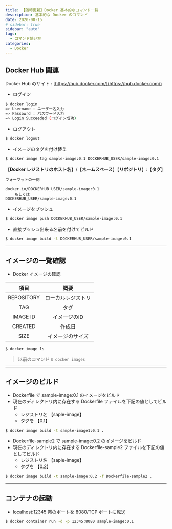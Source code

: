 ```yaml
---
title: 【随時更新】Docker 基本的なコマンド一覧
description: 基本的な Docker のコマンド
date: 2020-08-15
# sidebar: true
sidebar: "auto"
tags:
  - コマンド使い方
categories:
  - Docker
---
```


## Docker Hub 関連

Docker Hub のサイト : [https://hub.docker.com/](https://hub.docker.com/)

- ログイン

```sh
$ docker login
=> Username : ユーザー名入力
=> Passowrd : パスワード入力
=> Login Succeeded (ログイン成功)
```

- ログアウト

```sh
$ docker logout
```

- イメージのタグを付け替え

```sh
$ docker image tag sample-image:0.1 DOCKERHUB_USER/sample-image:0.1
```

【**Docker レジストリのホスト名**】/【**ネームスペース**】【**リポジトリ**】:【**タグ**】

```
フォーマットの一例

docker.io/DOCKERHUB_USER/sample-image:0.1
    もしくは
DOCKERHUB_USER/sample-image:0.1
```

- イメージをプッシュ

```sh
$ docker image push DOCKERHUB_USER/sample-image:0.1
```

- 直接プッシュ出来る名前を付けてビルド

```sh
$ docker image build -t DOCKERHUB_USER/sample-image:0.1
```

---

## イメージの一覧確認

- Docker イメージの確認

|項目|概要|
|:--:|:--:|
|REPOSITORY|ローカルレジストリ|
|TAG|タグ|
|IMAGE ID|イメージのID|
|CREATED|作成日|
|SIZE|イメージのサイズ|

```sh
$ docker image ls
```
> 以前のコマンド `$ docker images`

---

## イメージのビルド

- Dockerfile で sample-image:0.1 のイメージをビルド
- 現在のディレクトリ内に存在する Dockerfile ファイルを下記の値としてビルド
    - レジストリ名 【saple-image】
    - タグを 【0.1】

```sh
$ docker image build -t sample-image1:0.1 .
```

- Dockerfile-sample2 で sample-image:0.2 のイメージをビルド
- 現在のディレクトリ内に存在する Dockerfile-sample2 ファイルを下記の値としてビルド
    - レジストリ名 【saple-image】
    - タグを 【0.2】

```sh
$ docker image build -t sample-image:0.2 -f Dockerfile-sample2 .
```
---

## コンテナの起動

- localhost:12345 宛のポートを 8080/TCP ポートに転送

```sh
$ docker container run -d -p 12345:8080 sample-image:0.1
```
